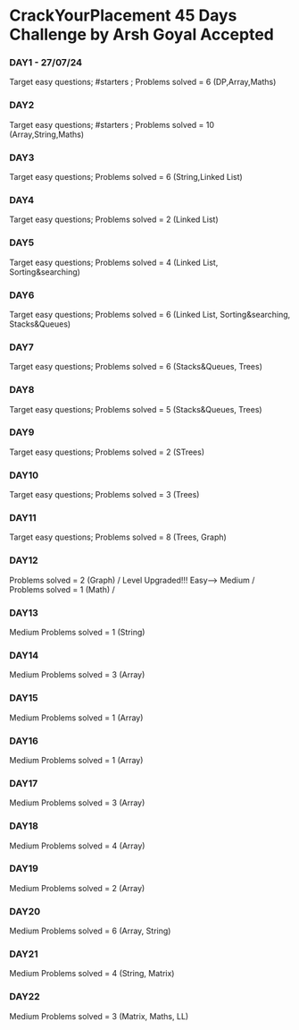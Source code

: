 # CrackYourPlacement 45 Days Challenge by Arsh Goyal Accepted

### DAY1 - 27/07/24 
Target easy questions; #starters ; Problems solved = 6 (DP,Array,Maths)

### DAY2 
Target easy questions; #starters ; Problems solved = 10 (Array,String,Maths)

### DAY3 
Target easy questions; Problems solved = 6 (String,Linked List)

### DAY4
Target easy questions; Problems solved = 2 (Linked List)

### DAY5
Target easy questions; Problems solved = 4 (Linked List, Sorting&searching)

### DAY6
Target easy questions; Problems solved = 6 (Linked List, Sorting&searching, Stacks&Queues)

### DAY7
Target easy questions; Problems solved = 6 (Stacks&Queues, Trees)

### DAY8
Target easy questions; Problems solved = 5 (Stacks&Queues, Trees)

### DAY9
Target easy questions; Problems solved = 2 (STrees)

### DAY10
Target easy questions; Problems solved = 3 (Trees)

### DAY11
Target easy questions; Problems solved = 8 (Trees, Graph)

### DAY12
Problems solved = 2 (Graph) /
Level Upgraded!!! Easy--> Medium /
Problems solved = 1 (Math) /

### DAY13
Medium Problems solved = 1 (String)

### DAY14
Medium Problems solved = 3 (Array)

### DAY15
Medium Problems solved = 1 (Array)

### DAY16
Medium Problems solved = 1 (Array)

### DAY17
Medium Problems solved = 3 (Array)

### DAY18
Medium Problems solved = 4 (Array)

### DAY19
Medium Problems solved = 2 (Array)

### DAY20
Medium Problems solved = 6 (Array, String)

### DAY21
Medium Problems solved = 4 (String, Matrix)

### DAY22
Medium Problems solved = 3 (Matrix, Maths, LL)
